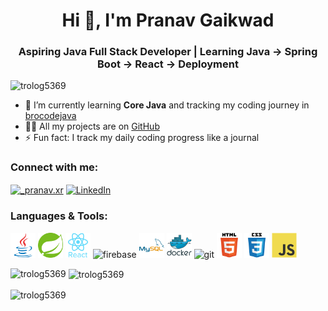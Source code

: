 <h1 align="center">Hi 👋, I'm Pranav Gaikwad</h1>
<h3 align="center">Aspiring Java Full Stack Developer | Learning Java → Spring Boot → React → Deployment</h3>

<p align="left"> <img src="https://komarev.com/ghpvc/?username=trolog5369&label=Profile%20views&color=0e75b6&style=flat" alt="trolog5369" /> </p>

- 🔭 I’m currently learning **Core Java** and tracking my coding journey in [brocodejava](https://github.com/Trolog5369/brocodejava)
- 👨‍💻 All my projects are on [GitHub](https://github.com/Trolog5369)
- ⚡ Fun fact: I track my daily coding progress like a journal

<h3 align="left">Connect with me:</h3>
<p align="left">
<a href="https://instagram.com/_pranav.xr" target="blank"><img align="center" src="https://raw.githubusercontent.com/rahuldkjain/github-profile-readme-generator/master/src/images/icons/Social/instagram.svg" alt="_pranav.xr" height="30" width="40" /></a>
<a href="https://linkedin.com/in/pranavgaikwad" target="blank"><img align="center" src="https://cdn.jsdelivr.net/npm/simple-icons@v9/icons/linkedin.svg" alt="LinkedIn" height="30" width="40" /></a>
</p>

<h3 align="left">Languages & Tools:</h3>
<p align="left"> 
  <img src="https://raw.githubusercontent.com/devicons/devicon/master/icons/java/java-original.svg" alt="java" width="40" height="40"/>
  <img src="https://raw.githubusercontent.com/devicons/devicon/master/icons/spring/spring-original.svg" alt="spring" width="40" height="40"/>
  <img src="https://raw.githubusercontent.com/devicons/devicon/master/icons/react/react-original-wordmark.svg" alt="react" width="40" height="40"/>
  <img src="https://www.vectorlogo.zone/logos/firebase/firebase-icon.svg" alt="firebase" width="40" height="40"/>
  <img src="https://raw.githubusercontent.com/devicons/devicon/master/icons/mysql/mysql-original-wordmark.svg" alt="mysql" width="40" height="40"/>
  <img src="https://raw.githubusercontent.com/devicons/devicon/master/icons/docker/docker-original-wordmark.svg" alt="docker" width="40" height="40"/>
  <img src="https://raw.githubusercontent.com/devicons/devicon/master/icons/git/git-scm-icon.svg" alt="git" width="40" height="40"/>
  <img src="https://raw.githubusercontent.com/devicons/devicon/master/icons/html5/html5-original-wordmark.svg" alt="html5" width="40" height="40"/>
  <img src="https://raw.githubusercontent.com/devicons/devicon/master/icons/css3/css3-original-wordmark.svg" alt="css3" width="40" height="40"/>
  <img src="https://raw.githubusercontent.com/devicons/devicon/master/icons/javascript/javascript-original.svg" alt="javascript" width="40" height="40"/>
</p>

<p><img align="left" src="https://github-readme-stats.vercel.app/api/top-langs?username=trolog5369&show_icons=true&locale=en&layout=compact" alt="trolog5369" /></p>
<p>&nbsp;<img align="center" src="https://github-readme-stats.vercel.app/api?username=trolog5369&show_icons=true&locale=en" alt="trolog5369" /></p>
<p><img align="center" src="https://github-readme-streak-stats.herokuapp.com/?user=trolog5369&" alt="trolog5369" /></p>
